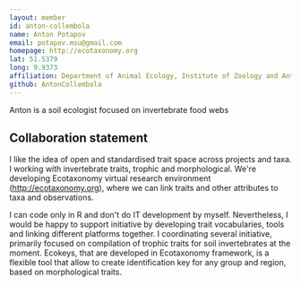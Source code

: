 ```yaml
---
layout: member
id: anton-collembola
name: Anton Potapov
email: potapov.msu@gmail.com
homepage: http://ecotaxonomy.org
lat: 51.5379
long: 9.9373
affiliation: Department of Animal Ecology, Institute of Zoology and Anthropology, Univerisyt of Goettingen, Goettingen, Germany
github: AntonCollembola
---
```


Anton is a soil ecologist focused on invertebrate food webs

## Collaboration statement
I like the idea of open and standardised trait space across projects and taxa. I working with invertebrate traits, trophic and morphological. We're developing Ecotaxonomy virtual research environment (http://ecotaxonomy.org), where we can link traits and other attributes to taxa and observations. 

I can code only in R and don't do IT development by myself. Nevertheless, I would be happy to support initiative by developing trait vocabularies, tools and linking different platforms together. I coordinating several initiative, primarily focused on compilation of trophic traits for soil invertebrates at the moment. Ecokeys, that are developed in Ecotaxonomy framework, is a flexible tool that allow to create identification key for any group and region, based on morphological traits.

